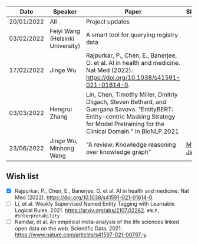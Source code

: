 | Date       | Speaker   | Paper                                                                                                                                              | Slides |
|------------|-----------|----------------------------------------------------------------------------------------------------------------------------------------------------|--------|
| 20/01/2022 | All | Project updates | |
| 03/02/2022 | Feiyi Wang (Helsinki University)| A smart tool for querying registry data | |
| 17/02/2022 | Jinge Wu | Rajpurkar, P., Chen, E., Banerjee, O. et al. AI in health and medicine. Nat Med (2022). https://doi.org/10.1038/s41591-021-01614-0. | |
| 03/03/2022 | Hengrui Zhang | Lin, Chen, Timothy Miller, Dmitriy Dligach, Steven Bethard, and Guergana Savova. "EntityBERT: Entity-centric Masking Strategy for Model Pretraining for the Clinical Domain." In BioNLP 2021 | |
| 23/06/2022 | Jinge Wu, Minhong Wang | "A review: Knowledge reasoning over knowledge graph" | [MW](https://github.com/knowlab/bi-weekly-paper-presentation/blob/master/paperSummary_knowledgeGraphReasoning_MW.pdf), [JW](slides/pre_jinge_0623.pdf) |

## Wish list
- [x] Rajpurkar, P., Chen, E., Banerjee, O. et al. AI in health and medicine. Nat Med (2022). https://doi.org/10.1038/s41591-021-01614-0.
- [ ] Li, et al. Weakly Supervised Named Entity Tagging with Learnable Logical Rules. 2021. https://arxiv.org/abs/2107.02282. `#NLP, #interpretability` 
- [ ] Kamdar, et al. An empirical meta-analysis of the life sciences linked open data on the web. Scientific Data. 2021.  https://www.nature.com/articles/s41597-021-00797-y. 
